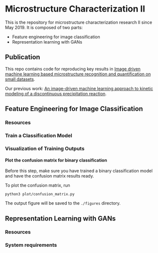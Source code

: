 # Microstructure Characterization II

This is the repository for microstructure characterization research II since May 2019. It is composed of two parts:

- Feature engineering for image classification
- Representation learning with GANs

## Publication

This repo contains code for reproducing key results in [Image driven machine learning based microstructure recognition and quantification on small datasets](#).

Our previous work: [An image-driven machine learning approach to kinetic modeling of a discontinuous precipitation reaction](https://arxiv.org/abs/1906.05496).

## Feature Engineering for Image Classification

### Resources

### Train a Classification Model

### Visualization of Training Outputs

#### Plot the confusion matrix for binary classification

Before this step, make sure you have trained a binary classification model and have the confusion matrix results ready.

To plot the confusion matrix, run

```shell script
python3 plot/confusion_matrix.py
```

The output figure will be saved to the ```./figures``` directory.

## Representation Learning with GANs

### Resources

### System requirements
